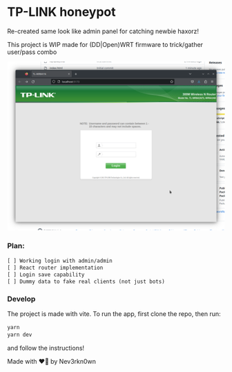 # TP-LINK honeypot

Re-created same look like admin panel for catching newbie haxorz!

This project is WIP made for (DD|Open)WRT firmware to trick/gather user/pass combo 

![screenshot.png](screenshot.png)

### Plan:
    [ ] Working login with admin/admin
    [ ] React router implementation
    [ ] Login save capability
    [ ] Dummy data to fake real clients (not just bots)

### Develop

The project is made with vite. To run the app, first clone the repo, then run:

```sh
yarn
yarn dev
```

and follow the instructions!



Made with ❤️‍🔥 by Nev3rkn0wn